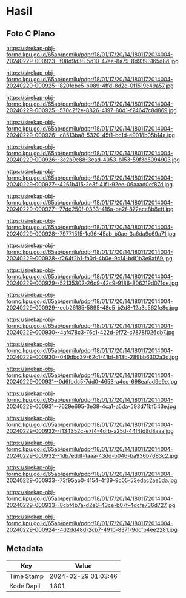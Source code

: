 # Hasil

## Foto C Plano

https://sirekap-obj-formc.kpu.go.id/65ab/pemilu/pdpr/18/01/17/20/14/1801172014004-20240229-000923--f08d9d38-5d10-47ee-8a79-8d9393165d8d.jpg

https://sirekap-obj-formc.kpu.go.id/65ab/pemilu/pdpr/18/01/17/20/14/1801172014004-20240229-000925--820febe5-b089-4ffd-8d2d-0f1519c49a57.jpg

https://sirekap-obj-formc.kpu.go.id/65ab/pemilu/pdpr/18/01/17/20/14/1801172014004-20240229-000925--570c2f2e-8826-4197-80d1-f24647c8d869.jpg

https://sirekap-obj-formc.kpu.go.id/65ab/pemilu/pdpr/18/01/17/20/14/1801172014004-20240229-000926--c8513ba8-5320-45f1-bc1d-e9018b05b14a.jpg

https://sirekap-obj-formc.kpu.go.id/65ab/pemilu/pdpr/18/01/17/20/14/1801172014004-20240229-000926--3c2b9e88-3ead-4053-b153-59f3d5094903.jpg

https://sirekap-obj-formc.kpu.go.id/65ab/pemilu/pdpr/18/01/17/20/14/1801172014004-20240229-000927--4261b415-2e3f-41f1-92ee-06aaad0ef87d.jpg

https://sirekap-obj-formc.kpu.go.id/65ab/pemilu/pdpr/18/01/17/20/14/1801172014004-20240229-000927--77dd250f-0333-416a-ba2f-872ace8b8eff.jpg

https://sirekap-obj-formc.kpu.go.id/65ab/pemilu/pdpr/18/01/17/20/14/1801172014004-20240229-000928--79771515-1e96-45ab-b0ae-3a6da9c69a71.jpg

https://sirekap-obj-formc.kpu.go.id/65ab/pemilu/pdpr/18/01/17/20/14/1801172014004-20240229-000928--f264f2b1-fa0d-4b0e-9c14-bdf1b3e9af69.jpg

https://sirekap-obj-formc.kpu.go.id/65ab/pemilu/pdpr/18/01/17/20/14/1801172014004-20240229-000929--52135302-26d9-42c9-9186-806219d071de.jpg

https://sirekap-obj-formc.kpu.go.id/65ab/pemilu/pdpr/18/01/17/20/14/1801172014004-20240229-000929--eeb26185-5895-48e5-b2d8-12a3e562fe8c.jpg

https://sirekap-obj-formc.kpu.go.id/65ab/pemilu/pdpr/18/01/17/20/14/1801172014004-20240229-000930--4af478c3-76c1-422d-9f72-c7878f026db7.jpg

https://sirekap-obj-formc.kpu.go.id/65ab/pemilu/pdpr/18/01/17/20/14/1801172014004-20240229-000930--049dbd39-62c1-41bf-813b-289bb6302a3d.jpg

https://sirekap-obj-formc.kpu.go.id/65ab/pemilu/pdpr/18/01/17/20/14/1801172014004-20240229-000931--0d6fbdc5-7dd0-4653-a4ec-698eafad9e9e.jpg

https://sirekap-obj-formc.kpu.go.id/65ab/pemilu/pdpr/18/01/17/20/14/1801172014004-20240229-000931--7629e695-3e38-4ca1-a5da-593d71bf543e.jpg

https://sirekap-obj-formc.kpu.go.id/65ab/pemilu/pdpr/18/01/17/20/14/1801172014004-20240229-000932--f134352c-e7f4-4dfb-a25d-44f4fd8d8aaa.jpg

https://sirekap-obj-formc.kpu.go.id/65ab/pemilu/pdpr/18/01/17/20/14/1801172014004-20240229-000932--1db7eddf-1aaa-43dd-b046-ba936b7683c2.jpg

https://sirekap-obj-formc.kpu.go.id/65ab/pemilu/pdpr/18/01/17/20/14/1801172014004-20240229-000933--73f95ab0-4154-4f39-9c05-53edac2ae5da.jpg

https://sirekap-obj-formc.kpu.go.id/65ab/pemilu/pdpr/18/01/17/20/14/1801172014004-20240229-000933--8cbf4b7a-d2e6-43ce-b07f-4dcfe736d727.jpg

https://sirekap-obj-formc.kpu.go.id/65ab/pemilu/pdpr/18/01/17/20/14/1801172014004-20240229-000924--4d2dd48d-2cb7-491b-837f-9dcfb4ee2281.jpg


## Metadata

| Key        | Value               |
| ---------- | ------------------- |
| Time Stamp | 2024-02-29 01:03:46 |
| Kode Dapil | 1801                |




